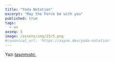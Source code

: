 ```yaml
---
title: "Yoda Notation"
excerpt: "May the Force be with you"
published: true
tags:
  - en
axseq: 5
image: /assets/img/23/5.png
#canonical_url: 'https://asynx.dev/yoda-notation'
---
```


<!-- markdownlint-capture -->
<!-- markdownlint-disable -->
<script type="text/javascript">
    window.location.href = "https://ayazar.dev/c/yoda-notation.html";
</script>
<!-- markdownlint-restore -->

Yazı [taşınmıştır.](https://ayazar.dev/c/yoda-notation.html)
